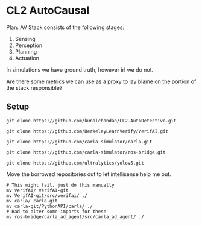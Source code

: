 # CL2 AutoCausal
Plan:
AV Stack consists of the following stages:

1. Sensing
2. Perception
3. Planning 
4. Actuation

In simulations we have ground truth, however irl we do not. 

Are there some metrics we can use as a proxy to lay blame on the portion of the stack responsible?


## Setup

```
git clone https://github.com/kunalchandan/CL2-AutoDetective.git

git clone https://github.com/BerkeleyLearnVerify/VerifAI.git

git clone https://github.com/carla-simulator/carla.git

git clone https://github.com/carla-simulator/ros-bridge.git

git clone https://github.com/ultralytics/yolov5.git
```
Move the borrowed repositories out to let intellisense help me out.

```
# This might fail, just do this manually
mv VerifAI/ VerifAI-git
mv VerifAI-git/src/verifai/ ./
mv carla/ carla-git
mv carla-git/PythonAPI/carla/ ./
# Had to alter some imports for these
mv ros-bridge/carla_ad_agent/src/carla_ad_agent/ ./
```


